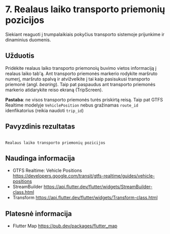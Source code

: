 # 7. Realaus laiko transporto priemonių pozicijos

Siekiant reaguoti į trumpalaikiais pokyčius transporto sistemoje prijunkime ir dinaminius duomenis.

## Užduotis

Pridėkite realaus laiko transporto priemonoių buvimo vietos informaciją į realaus laiko tab'ą. Ant transporto
priemonės markerio rodykite maršruto numerį, maršruto spalvą ir atvižvelkite į tai kaip pasisukusi
transporto priemonė (angl. _bearing_). Taip pat paspaudus ant transporto priemonės markerio atidarykite reiso ekraną 
(TripScreen). 

**Pastaba**: ne visos transporto priemonės turės priskirtą reisą. Taip pat GTFS Realtime modelyje `VehiclePosition` 
nebus gražinamas `route_id` idenfikatorius (reikia naudoti `trip_id`) 

## Pavyzdinis rezultatas

```{figure} /images/exercises/7-realus-laikas.gif

Realaus laiko transporto priemonių pozicijos
```

## Naudinga informacija

- GTFS Realtime: Vehicle Positions https://developers.google.com/transit/gtfs-realtime/guides/vehicle-positions
- StreamBuilder https://api.flutter.dev/flutter/widgets/StreamBuilder-class.html
- Transform https://api.flutter.dev/flutter/widgets/Transform-class.html

## Platesnė informacija

- Flutter Map https://pub.dev/packages/flutter_map
